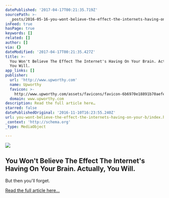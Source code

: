```yaml
---
datePublished: '2017-04-17T00:21:35.719Z'
sourcePath: >-
  _posts/2016-05-16-you-wont-believe-the-effect-the-internets-having-on-your-b.md
inFeed: true
hasPage: true
keywords: []
related: []
author: []
via: {}
dateModified: '2017-04-17T00:21:35.427Z'
title: >-
  You Won't Believe The Effect The Internet's Having On Your Brain. Actually,
  You Will.
app_links: []
publisher:
  url: 'http://www.upworthy.com'
  name: Upworthy
  favicon: >-
    http://www.upworthy.com/assets/favicons/favicon-6b6970e18891b70aefe1bc0d77b5d5ca.ico
  domain: www.upworthy.com
description: Read the full article here…
starred: false
datePublishedOriginal: '2016-11-10T16:23:55.240Z'
url: you-wont-believe-the-effect-the-internets-having-on-your-b/index.html
_context: 'http://schema.org'
_type: MediaObject

---
```

<article style=""><img src="https://s3-us-west-2.amazonaws.com/the-grid-img/p/1d028ee984a52904f170dcfe7b36b262b3143590.jpg" /><h1>You Won't Believe The Effect The Internet's Having On Your Brain. Actually, You Will.</h1><p>But then you'll forget.</p></article>

[Read the full article here...][0]

[0]: http://www.upworthy.com/you-wont-believe-the-effect-the-internets-having-on-your-brain-actually-you-will?g=3&c=fea "Read the full article here.."
